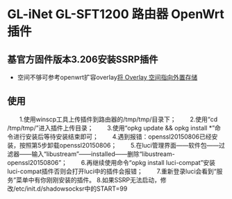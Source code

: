 # GL-iNet GL-SFT1200 路由器 OpenWrt 插件

## 基官方固件版本3.206安装SSRP插件

- 空间不够可参考openwrt扩容overlay[将 Overlay 空间指向外置存储](https://blog.digicat-studio.com/Technology/openwrt_overlay.html)

## 使用
　　1.使用winscp工具上传插件到路由器的/tmp/tmp/目录下；
　　2.使用“cd /tmp/tmp/”进入插件上传目录；
　　3.使用“opkg update && opkg install *”命令进行安装后等待安装结束即可；
　　4.遇到报错：openssl20150806已经安装，按照第5步卸载openssl20150806；
　　5.在luci管理界面——软件包——过滤器——输入“libustream”——installed——删除“libustream-openssl20150806”；
　　6.再继续使用命令“opkg install luci-compat”安装luci-compat插件否则会打开luci中的插件会报错；
　　7.重新登录luci会看到“服务”菜单中有你刚刚安装的插件。
    8.如果SSRP无法启动，修改/etc/init.d/shadowsocksr中的START=99

